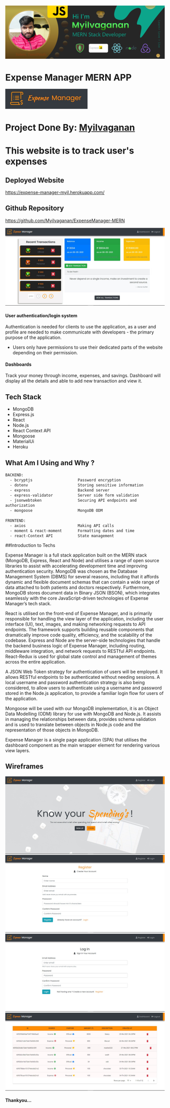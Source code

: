 [![Header](https://github.com/Myilvaganan/DevConnector/blob/main/ProfileHeader.png "Header")](https://github.com/Myilvaganan/)

# Expense Manager MERN APP

<img src="./logo.jpg" width="260"/>

# Project Done By:  <a href="https://github.com/Myilvaganan" noreferrer target="_blank">Myilvaganan</a>

# This website is to track user's expenses

## Deployed Website

https://expense-manager-myil.herokuapp.com/

## Github Repository

https://github.com/Myilvaganan/ExpenseManager-MERN

![Driwwwle Banner](docs/expenseManager.jpg)


#### User authentication/login system

Authentication is needed for clients to use the application, as a user and profile are needed to make communicate with developers - the primary purpose of the application. 

- Users only have permissions to use their dedicated parts of the website depending on their permission.


#### Dashboards
Track your money through income, expenses, and savings. Dashboard will display all the details and able to add new transaction and view it.


## Tech Stack

- MongoDB
- Express.js
- React
- Node.js
- React Context API
- Mongoose
- MaterialUi
- Heroku

## What Am I Using and Why ?

```
BACKEND:
  - bcryptjs                    Password encryption
  - dotenv                      Storing sensitive information
  - express                     Backend server
  - express-validator           Server side form validation
  - jsonwebtoken                Securing API endpoints and authorization
  - mongoose                    MongoDB ODM

FRONTEND:
  - axios                       Making API calls
  - moment & react-moment       Formatting dates and time
  - react-Context API           State management
```

##Introduction to Techs

Expense Manager is a full stack application built on the MERN stack (MongoDB, Express, React and Node) and utilises a range of open source libraries to assist with accelerating development time and improving authentication security. MongoDB was chosen as the Database Management System (DBMS) for several reasons, including that it affords dynamic and flexible document schemas that can contain a wide range of data attached to both patients and doctors respectively. Furthermore, MongoDB stores document data in Binary JSON (BSON), which integrates seamlessly with the core JavaScript-driven technologies of Expense Manager’s tech stack.

React is utilised on the front-end of Expense Manager, and is primarily responsible for handling the view layer of the application, including the user interface (UI), text, images, and making networking requests to API endpoints. The framework supports building reusable components that dramatically improve code quality, efficiency, and the scalability of the codebase. Express and Node are the server-side technologies that handle the backend business logic of Expense Manager, including routing, middleware integration, and network requests to RESTful API endpoints. React-Redux is used for global state control and management of themes across the entire application.

A JSON Web Token strategy for authentication of users will be employed. It allows RESTful endpoints to be authenticated without needing sessions. A local username and password authentication strategy is also being considered, to allow users to authenticate using a username and password stored in the Node.js application, to provide a familiar login flow for users of the application. 

Mongoose will be used with our MongoDB implementation, it is an Object Data Modelling (ODM) library for use with MongoDB and Node.js. It assists in managing the relationships between data, provides schema validation and is used to translate between objects in Node.js code and the representation of those objects in MongoDB.


Expense Manager is a single page application (SPA) that utilises the dashboard component as the main wrapper element for rendering various view layers.


## Wireframes

![Expense Manager Landing Page](docs/expense-tracker.jpg)
![Expense Manager Register View](docs/registerScreen.jpg)
![Expense Manager Login View](docs/loginScreen.jpg)
![Expense Manager Transactions Page](docs/TransactionsScreen.jpg)


#### Thankyou...
